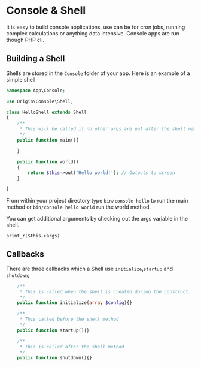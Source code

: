 # Console & Shell

It is easy to build console applications, use can be for cron jobs, running complex calculations or anything data intensive.  Console apps are run though PHP cli.

## Building a Shell

Shells are stored in the `Console` folder of your app. Here is an example of a simple shell

````php
namespace App\Console;

use Origin\Console\Shell;

class HelloShell extends Shell
{
    /**
     * This will be called if no other args are put after the shell name
     */
    public function main(){

    }

    public function world()
    {
        return $this->out('Hello world!'); // Outputs to screen
    }

}
````
From within your project directory type `bin/console hello` to run the main method
or `bin/console hello world` run the world method.

You can get additional arguments by checking out the args variable in the shell.

`print_r($this->args)`

## Callbacks


There are three callbacks which a Shell use `initialize`,`startup` and `shutdown`;

````php
    /**
     * This is called when the shell is created during the construct.
     */
    public function initialize(array $config){}

    /**
     * This called before the shell method
     */
    public function startup(){}

    /**
     * This is called after the shell method
     */
    public function shutdown(){}
````